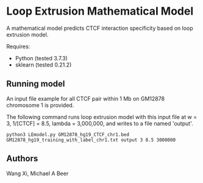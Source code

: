 # Loop Extrusion Mathematical Model
A mathematical model predicts CTCF interaction specificity based on loop extrusion model.

Requires:

* Python (tested 3.7.3)
* sklearn (tested 0.21.2)

## Running model
An input file example for all CTCF pair within 1 Mb on GM12878 chromosome 1 is provided.

The following command runs loop extrusion model with this input file at w = 3, 1/[CTCF] = 8.5, lambda = 3,000,000, and writes to a file named 'output'.

    python3 LEmodel.py GM12878_hg19_CTCF_chr1.bed GM12878_hg19_training_with_label_chr1.txt output 3 8.5 3000000

## Authors
Wang Xi, Michael A Beer
